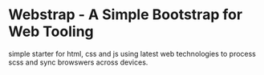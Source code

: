 # Webstrap - A Simple Bootstrap for Web Tooling

simple starter for html, css and js using latest web technologies to process scss and sync browswers across devices.


